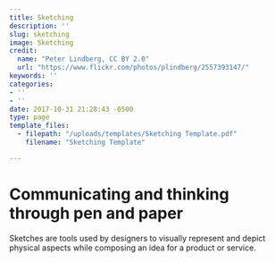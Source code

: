 ```yaml
---
title: Sketching
description: ''
slug: sketching
image: Sketching
credit:
  name: "Peter Lindberg, CC BY 2.0"
  url: "https://www.flickr.com/photos/plindberg/2557393147/"
keywords: ''
categories:
- ''
- ''
date: 2017-10-31 21:28:43 -0500
type: page
template_files:
  - filepath: "/uploads/templates/Sketching Template.pdf"
    filename: "Sketching Template"

---
```

# Communicating and thinking through pen and paper

Sketches are tools used by designers to visually represent and depict physical aspects while composing an idea for a product or service.
